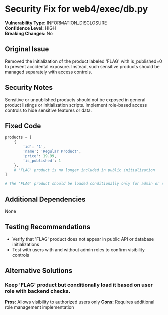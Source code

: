# Security Fix for web4/exec/db.py

**Vulnerability Type:** INFORMATION_DISCLOSURE  
**Confidence Level:** HIGH  
**Breaking Changes:** No

## Original Issue
Removed the initialization of the product labeled 'FLAG' with is_published=0 to prevent accidental exposure. Instead, such sensitive products should be managed separately with access controls.

## Security Notes
Sensitive or unpublished products should not be exposed in general product listings or initialization scripts. Implement role-based access controls to hide sensitive features or data.

## Fixed Code
```py
products = [
    {
        'id': '1',
        'name': 'Regular Product',
        'price': 19.99,
        'is_published': 1
    },
    # 'FLAG' product is no longer included in public initialization
]

# The 'FLAG' product should be loaded conditionally only for admin or special roles from secure storage.

```

## Additional Dependencies
None

## Testing Recommendations
- Verify that 'FLAG' product does not appear in public API or database initializations
- Test with users with and without admin roles to confirm visibility controls

## Alternative Solutions

### Keep 'FLAG' product but conditionally load it based on user role with backend checks.
**Pros:** Allows visibility to authorized users only
**Cons:** Requires additional role management implementation

